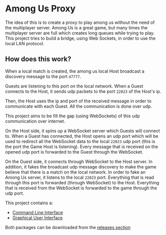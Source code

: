 # Among Us Proxy

The idea of this is to create a proxy to play among us without the need of the multiplayer server. Among Us is a great game, but many times the multiplayer server are full which creates long queues while trying to play. This project tries to build a bridge, using Web Sockets, in order to use the local LAN protocol.

## How does this work?

When a local match is created, the among us local Host broadcast a discovery message to the port `47777`.

Guests are listening to this port on the local network. When a Guest connects to the Host, it sends udp packets to the port `22023` of the Host's ip.

Then, the Host uses the ip and port of the received message in order to communicate with each Guest. All the communication is done over udp.

This project aims to be fill the gap (using WebSockets) of this udp communication over internet.

On the Host side, it spins up a WebSocket server which Guests will connect to. When a Guest has connected, the Host opens an udp port which will be used to redirect all the WebSocket data to the local `22023` udp port (this is the port the Game Host is listening). Every message that is received on the opened udp port is forwarded to the Guest through the WebSocket.

On the Guest side, it connects through WebSocket to the Host server. In addition, it fakes the broadcast udp message discovery to make the game believe that there is a match on the local network. In order to fake an Among Us server, it listens to the local `22023` port. Everything that is read through this port is forwarded (through WebSocket) to the Host. Everything that is received from the WebSocket is forwarded to the game through the udp port.


This project contains a:
- [Command Line Interface](./packges/among-us-proxy)
- [Graphical User Interface](./packges/gui)

Both packages can be downloaded from the [releases section](./releases)
